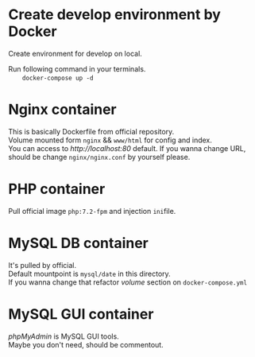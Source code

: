 # Create develop environment by Docker
Create environment for develop on local.

Run following command in your terminals.<br>
&emsp;&emsp;`docker-compose up -d`


# Nginx container
This is basically Dockerfile from official repository.<br>
Volume mounted form `nginx` && `www/html` for config and index.<br>
You can access to *http://localhost:80* default.
If you wanna change URL, should be change `nginx/nginx.conf` by yourself please.

# PHP container
Pull official image `php:7.2-fpm` and injection `ini`file.<br>

# MySQL DB container
It's pulled by official.<br>
Default mountpoint is `mysql/date` in this directory.<br>
If you wanna change that refactor *volume* section on `docker-compose.yml`

# MySQL GUI container
*phpMyAdmin* is MySQL GUI tools.<br>
Maybe you don't need, should be commentout.
 



